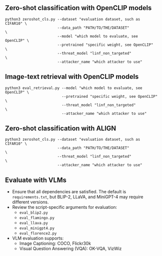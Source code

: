 ## Zero-shot classification with OpenCLIP models


```shell
python3 zeroshot_cls.py --dataset "evaluation dataset, such as CIFAR10" \
                        --data_path "PATH/TO/THE/DATASET"               \
                        --model "which model to evaluate, see OpenCLIP" \
                        --pretrained "specific weight, see OpenCLIP"    \
                        --threat_model "linf_non_targeted"              \
                        --attacker_name "which attacker to use" 
```

## Image-text retrieval with OpenCLIP models


```shell
python3 eval_retrieval.py --model "which model to evaluate, see OpenCLIP" \ 
                          --pretrained "specific weight, see OpenCLIP"    \
                          --threat_model "linf_non_targeted"              \
                          --attacker_name "which attacker to use" 
```

## Zero-shot classification with ALIGN
```shell
python3 zeroshot_cls.py --dataset "evaluation dataset, such as CIFAR10" \
                        --data_path "PATH/TO/THE/DATASET"               \
                        --threat_model "linf_non_targeted"              \
                        --attacker_name "which attacker to use" 
```

## Evaluate with VLMs

- Ensure that all dependencies are satisfied. The default is `requirements.txt`, but BLIP-2, LLaVA, and MiniGPT-4 may require different versions.
- Review the script-specific arguments for evaluation:
    - `eval_blip2.py`
	- `eval_flamingo.py`
	- `eval_llava.py`
	- `eval_minigpt4.py`
	- `eval_florence2.py`
- VLM evaluation supports:
    - Image Captioning: COCO, Flickr30k
	- Visual Question Answering (VQA): OK-VQA, VizWiz